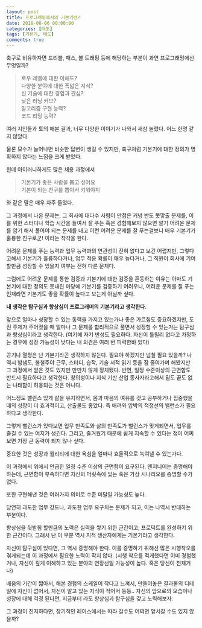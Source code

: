 ```yaml
---
layout: post
title: 프로그래밍에서의 기본기란?
date: 2018-08-06 00:00:00
categories: [태도]
tags: [기본기, 태도]
comments: true
---
```


축구로 비유하자면 드리블, 패스, 볼 트래핑 등에 해당하는 부분이 과연 프로그래밍에선 무엇일까?

>로우 레벨에 대한 이해도?  
>다양한 분야에 대한 폭넓은 지식?  
>신 기술에 대한 경험과 관심?  
>낮은 러닝 커브?  
>알고리즘 구현 능력?  
>코드 리딩 능력?  

여러 지인들과 토의 해본 결과, 너무 다양한 이야기가 나와서 새삼 놀랐다.
어느 한명 같지 않았다.

물론 모수가 늘어나면 비슷한 답변이 생길 수 있지만, 축구처럼 기본기에 대한 정의가 명확하지 않다는 느낌을 크게 받았다.

헌데 아이러니하게도 많은 채용 과정에서 
>기본기가 좋은 사람을 뽑고 싶어요  
>기본이 되는 친구를 뽑아서 키워야지 

와 같은 말은 매우 자주 들었다.  

그 과정에서 나온 문제는, 그 회사에 대다수 사람이 만점은 커녕 반도 못맞출 문제를, 이를 위한 스터디나 학습 시간을 들여서 잘 푸는 혹은 경험해보지 않으면 알기 어려운 문제를 암기 해서 풀어야 되는 문제를 내고 이런 어려운 문제를 잘 푸는걸보니 매우 기본기가 훌륭한 친구로군! 이라는 착각을 한다.

어려운 문제를 푸는 능력과 업무 능력과의 연관성이 전혀 없다고 보긴 어렵지만, 그렇다고해서 기본기가 훌륭하다거나, 업무 적응 확률이 매우 높다거나, 그 직원이 회사에 기여할만큼 성장할 수 있을지 여부는 전혀 다른 문제다.

그럼에도 어려운 문제를 통한 검증과 기본기에 대한 검증을 혼동하는 이유는 아마도 기본기에 대한 정의도 못내린 마당에 기본기를 검증하기 어려우니, 어려운 문제를 잘 푸는 인재라면 기본기도 좋을 확률이 높다고 보는게 아닐까 싶다.

**내 생각은 탐구심과 향상심이 프로그래머의 기본기라고 생각한다.**

앞으로 얼마나 성장할 수 있는 동력을 가지고 있는가나 좋은 가르침도 중요하겠지만, 도전 주제가 주어졌을 때 얼마나 그 문제를 합리적으로 풀면서 성장할 수 있는가는 탐구심과 향상심이라고 생각한다. (여기에 자기 반성도 필요하다. 자신이 틀릴리 없다고 가정하는 경우에 성장 가능성이 낮다는 내 의견은 여러 번 피력한바 있다)

끈기나 열정은 난 기본기라곤 생각하지 않는다. 필요야 하겠지만 넘칠 필요 있을까?
나 역시 밤샘도, 불철주야 근무, 스터디, 습작, 기술 서적 읽기 등을 잠 줄여가며 해봤지만 그 과정에서 얻은 것도 있지만 만만치 않게 정체됐다. 반면, 일정 수준이상의 근면함도 반드시 필요하다고 생각한다. 창의성이나 지식 기반 산업 종사자라고해서 밑도 끝도 없는 나태함이 허용되는 것은 아니다. 

어느정도 밸런스 있게 삶을 유지하면서, 몸과 마음의 여유를 갖고 공부하거나 집중했을 때의 성장이 더 효과적이고, 산출물도 좋았다.
즉 배려와 압박의 적정선의 밸런스가 필요하다고 생각한다.

그렇게 밸런스가 있다보면 업무 만족도와 삶의 만족도가 밸런스가 맞게되면서, 업무를 즐길 수 있는 여지가 생긴다.
그리고, 즐거웠기 때문에 쉽게 지속할 수 있다는 점이 어찌보면 가장 큰 동력이 되지 않나 싶다.

중요한 것은 성장과 퀄리티에 대한 욕심을 얼마나 효율적으로 녹여낼 수 있는가다.

이 과정에서 위에서 언급한 일정 수준 이상의 근면함이 요구된다. 엔지니어는 증명해야하는데, 근면함이 부족하다면 자신의 머릿속에 있는 혹은 가상 시나리오를 증명할 수가 없다.

또한 구현해낸 것은 여러가지 의미로 수준 미달일 가능성도 높다.

당연히 과도한 업무 강도나, 과도한 업무 요구치는 문제가 되고, 이는 나역시 반대하는 부분이다.

향상심을 뒷받침 할만큼의 노력은 실력을 쌓기 위한 근간이고, 프로덕트를 완성하기 위한 근간이다. 그래서 난 이 부분 역시 지적 생산자에게는 기본기라고 생각한다.

자신이 탐구심이 있다면, 그 역시 증명해야 한다. 이를 증명하기 위해선 많은 시행착오를 겪게되는데 이 과정에서 필요한 노력이 작지 않다. (시행 착오를 적게했다면 이미 경험했거나, 자신이 깊게 이해하고 있는 분야의 연장선일 가능성이 높다. 혹은 당신이 천재거나)

배움의 기간이 짧아서, 해본 경험의 스케일이 작다고 느껴서, 만들어놓은 결과물의 디테일에 자신이 없어서, 자신이 알고 있는 지식이 적어서 등등.. 자신의 앞으로의 모습이나 성장에 대해 걱정 된다면, 지금부터 라도 향상심과 탐구심을 갖고 노력해보자.

그 과정이 진지하다면, 장기적인 레이스에서는 따라 갈수도 어쩌면 앞서갈 수도 있지 않을까?